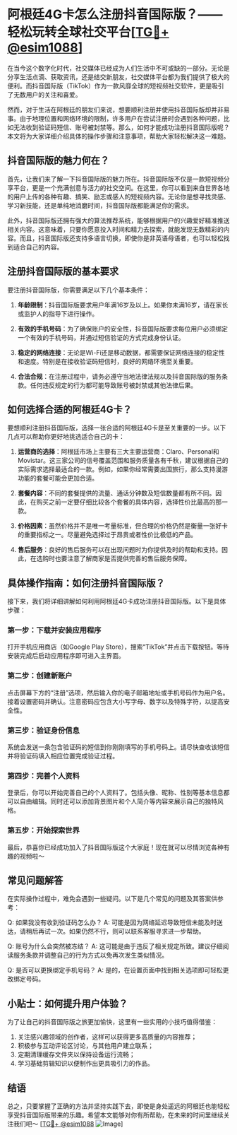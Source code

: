 # 阿根廷4G卡怎么注册抖音国际版？——轻松玩转全球社交平台[[TG💪+ @esim1088](https://t.me/s/esim1088)]

在当今这个数字化时代，社交媒体已经成为人们生活中不可或缺的一部分。无论是分享生活点滴、获取资讯，还是结交新朋友，社交媒体平台都为我们提供了极大的便利。而抖音国际版（TikTok）作为一款风靡全球的短视频社交软件，更是吸引了无数用户的关注和喜爱。

然而，对于生活在阿根廷的朋友们来说，想要顺利注册并使用抖音国际版却并非易事。由于地理位置和网络环境的限制，许多用户在尝试注册时会遇到各种问题，比如无法收到验证码短信、账号被封禁等。那么，如何才能成功注册抖音国际版呢？本文将为大家详细介绍具体的操作步骤和注意事项，帮助大家轻松解决这一难题。

## 抖音国际版的魅力何在？

首先，让我们来了解一下抖音国际版的魅力所在。抖音国际版不仅是一款短视频分享平台，更是一个充满创意与活力的社交空间。在这里，你可以看到来自世界各地的用户上传的各种有趣、搞笑、励志或感人的短视频内容。无论你是想寻找灵感、学习新技能，还是单纯地消磨时间，抖音国际版都能满足你的需求。

此外，抖音国际版还拥有强大的算法推荐系统，能够根据用户的兴趣爱好精准推送相关内容。这意味着，只要你愿意投入时间和精力去探索，就能发现无数精彩的内容。而且，抖音国际版还支持多语言切换，即使你是非英语母语者，也可以轻松找到适合自己的内容。

## 注册抖音国际版的基本要求

要注册抖音国际版，你需要满足以下几个基本条件：

1. **年龄限制**：抖音国际版要求用户年满16岁及以上。如果你未满16岁，请在家长或监护人的指导下进行操作。
   
2. **有效的手机号码**：为了确保账户的安全性，抖音国际版要求每位用户必须绑定一个有效的手机号码，并通过短信验证的方式完成身份认证。

3. **稳定的网络连接**：无论是Wi-Fi还是移动数据，都需要保证网络连接的稳定性和速度。特别是在接收验证码短信时，良好的网络环境至关重要。

4. **合法合规**：在注册过程中，请务必遵守当地法律法规以及抖音国际版的服务条款。任何违反规定的行为都可能导致账号被封禁或其他法律后果。

## 如何选择合适的阿根廷4G卡？

要想顺利注册抖音国际版，选择一张合适的阿根廷4G卡是至关重要的一步。以下几点可以帮助你更好地挑选适合自己的卡：

1. **运营商的选择**：阿根廷市场上主要有三大主要运营商：Claro、Personal和Movistar。这三家公司的信号覆盖范围和服务质量各有千秋，建议根据自己的实际需求选择最适合的一款。例如，如果你经常需要出国旅行，那么支持漫游功能的套餐可能会更加合适。

2. **套餐内容**：不同的套餐提供的流量、通话分钟数及短信数量都有所不同。因此，在购买之前一定要仔细比较各个套餐的具体内容，选择性价比最高的那一款。

3. **价格因素**：虽然价格并不是唯一考量标准，但合理的价格仍然是衡量一张好卡的重要指标之一。尽量避免选择过于昂贵或者性价比极低的产品。

4. **售后服务**：良好的售后服务可以在出现问题时为你提供及时的帮助和支持。因此，在选购时也要注意了解商家是否提供完善的售后服务保障。

## 具体操作指南：如何注册抖音国际版？

接下来，我们将详细讲解如何利用阿根廷4G卡成功注册抖音国际版。以下是具体步骤：

### 第一步：下载并安装应用程序

打开手机应用商店（如Google Play Store），搜索“TikTok”并点击下载按钮。等待安装完成后启动应用程序即可进入主界面。

### 第二步：创建新账户

点击屏幕下方的“注册”选项，然后输入你的电子邮箱地址或手机号码作为用户名。接着设置密码并确认。注意密码应包含大小写字母、数字以及特殊字符，以提高安全性。

### 第三步：验证身份信息

系统会发送一条包含验证码的短信到你刚刚填写的手机号码上。请尽快查收该短信并将验证码填入相应位置完成验证过程。

### 第四步：完善个人资料

登录后，你可以开始完善自己的个人资料了。包括头像、昵称、性别等基本信息都可以自由编辑。同时还可以添加背景图片和个人简介等内容来展示自己的独特风格。

### 第五步：开始探索世界

最后，恭喜你已经成功加入了抖音国际版这个大家庭！现在就可以尽情浏览各种有趣的视频啦～

## 常见问题解答

在实际操作过程中，难免会遇到一些疑问。以下是几个常见的问题及其答案供参考：

Q: 如果我没有收到验证码怎么办？
A: 可能是因为网络延迟导致短信未能及时送达，请稍后再试一次。如果仍然不行，则可以联系客服寻求进一步帮助。

Q: 账号为什么会突然被冻结？
A: 这可能是由于违反了相关规定所致。建议仔细阅读服务条款并调整自己的行为方式以免再次发生类似情况。

Q: 是否可以更换绑定手机号码？
A: 是的，在设置页面中找到相关选项即可轻松更改绑定号码。

## 小贴士：如何提升用户体验？

为了让自己的抖音国际版之旅更加愉快，这里有一些实用的小技巧值得借鉴：

1. 关注感兴趣领域的创作者，这样可以获得更多高质量的内容推荐；
2. 积极参与互动评论区讨论，与其他用户建立联系；
3. 定期清理缓存文件夹以保持设备运行流畅；
4. 学习基础剪辑知识以便制作出更具吸引力的作品。

## 结语

总之，只要掌握了正确的方法并坚持实践下去，即使是身处遥远的阿根廷也能轻松享受抖音国际版带来的乐趣。希望本文能够对你有所帮助，在未来的时间里继续关注我们吧～ [[TG💪+ @esim1088](https://t.me/s/esim1088) ![Image](https://i.postimg.cc/4NQfJmqS/Snipaste-2025-05-13-00-14-12.png)]